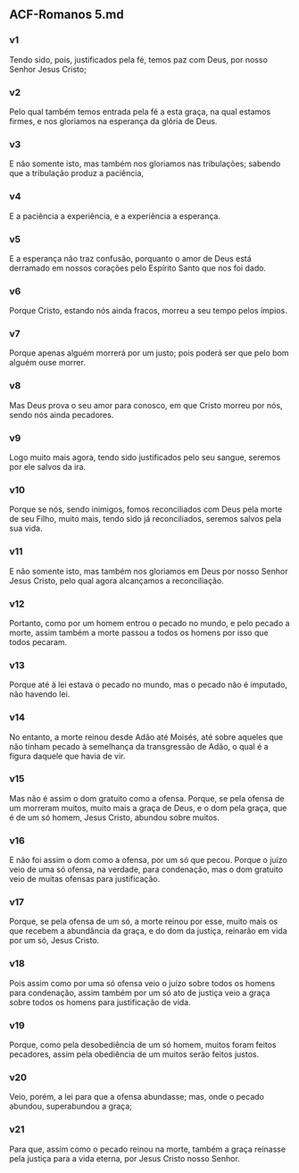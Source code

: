## ACF-Romanos 5.md
### v1
 Tendo sido, pois, justificados pela fé, temos paz com Deus, por nosso Senhor Jesus Cristo;
### v2
 Pelo qual também temos entrada pela fé a esta graça, na qual estamos firmes, e nos gloriamos na esperança da glória de Deus.
### v3
 E não somente isto, mas também nos gloriamos nas tribulações; sabendo que a tribulação produz a paciência,
### v4
 E a paciência a experiência, e a experiência a esperança.
### v5
 E a esperança não traz confusão, porquanto o amor de Deus está derramado em nossos corações pelo Espírito Santo que nos foi dado.
### v6
 Porque Cristo, estando nós ainda fracos, morreu a seu tempo pelos ímpios.
### v7
 Porque apenas alguém morrerá por um justo; pois poderá ser que pelo bom alguém ouse morrer.
### v8
 Mas Deus prova o seu amor para conosco, em que Cristo morreu por nós, sendo nós ainda pecadores.
### v9
 Logo muito mais agora, tendo sido justificados pelo seu sangue, seremos por ele salvos da ira.
### v10
 Porque se nós, sendo inimigos, fomos reconciliados com Deus pela morte de seu Filho, muito mais, tendo sido já reconciliados, seremos salvos pela sua vida.
### v11
 E não somente isto, mas também nos gloriamos em Deus por nosso Senhor Jesus Cristo, pelo qual agora alcançamos a reconciliação.
### v12
 Portanto, como por um homem entrou o pecado no mundo, e pelo pecado a morte, assim também a morte passou a todos os homens por isso que todos pecaram.
### v13
 Porque até à lei estava o pecado no mundo, mas o pecado não é imputado, não havendo lei.
### v14
 No entanto, a morte reinou desde Adão até Moisés, até sobre aqueles que não tinham pecado à semelhança da transgressão de Adão, o qual é a figura daquele que havia de vir.
### v15
 Mas não é assim o dom gratuito como a ofensa. Porque, se pela ofensa de um morreram muitos, muito mais a graça de Deus, e o dom pela graça, que é de um só homem, Jesus Cristo, abundou sobre muitos.
### v16
 E não foi assim o dom como a ofensa, por um só que pecou. Porque o juízo veio de uma só ofensa, na verdade, para condenação, mas o dom gratuito veio de muitas ofensas para justificação.
### v17
 Porque, se pela ofensa de um só, a morte reinou por esse, muito mais os que recebem a abundância da graça, e do dom da justiça, reinarão em vida por um só, Jesus Cristo.
### v18
 Pois assim como por uma só ofensa veio o juízo sobre todos os homens para condenação, assim também por um só ato de justiça veio a graça sobre todos os homens para justificação de vida.
### v19
 Porque, como pela desobediência de um só homem, muitos foram feitos pecadores, assim pela obediência de um muitos serão feitos justos.
### v20
 Veio, porém, a lei para que a ofensa abundasse; mas, onde o pecado abundou, superabundou a graça;
### v21
 Para que, assim como o pecado reinou na morte, também a graça reinasse pela justiça para a vida eterna, por Jesus Cristo nosso Senhor.
